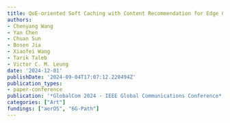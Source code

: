 ```yaml
---
title: QoE-oriented Soft Caching with Content Recommendation for Edge Computing Networks
authors:
- Chenyang Wang
- Yan Chen
- Chuan Sun
- Bosen Jia
- Xiaofei Wang
- Tarik Taleb
- Victor C. M. Leung
date: '2024-12-01'
publishDate: '2024-09-04T17:07:12.220494Z'
publication_types:
- paper-conference
publication: '*GlobalCom 2024 - IEEE Global Communications Conference*'
categories: ["Art"]
fundings: ["aerOS", "6G-Path"]
---
```

